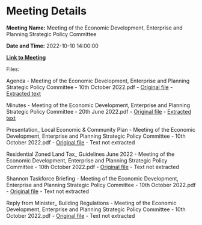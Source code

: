 # Meeting Details

**Meeting Name:** Meeting of the Economic Development, Enterprise and Planning Strategic Policy Committee

**Date and Time:** 2022-10-10 14:00:00

**[Link to Meeting](https://www.limerick.ie/council/whats-on/meeting-economic-development-enterprise-and-planning-strategic-policy-committee-5)**

Files: 

Agenda - Meeting of the Economic Development, Enterprise and Planning Strategic Policy Committee - 10th October 2022.pdf - [Original file](https://www.limerick.ie/sites/default/files/media/documents/2022-10/Agenda%20SPC%20Mtg%20%20-%2010th%20Oct%202022.pdf) - [Extracted text](./Agenda%20-%20Meeting%20of%20the%20Economic%20Development%2C%20Enterprise%20and%20Planning%20Strategic%20Policy%20Committee%20-%2010th%20October%202022.md)

Minutes - Meeting of the Economic Development, Enterprise and Planning Strategic Policy Committee - 20th June 2022.pdf - [Original file](https://www.limerick.ie/sites/default/files/media/documents/2022-10/Item%201%20Mins%20SPC%20Mtg%2020th%20June%2022.pdf) - [Extracted text](./Minutes%20-%20Meeting%20of%20the%20Economic%20Development%2C%20Enterprise%20and%20Planning%20Strategic%20Policy%20Committee%20-%2020th%20June%202022.md)

Presentation_ Local Economic & Community Plan - Meeting of the Economic Development, Enterprise and Planning Strategic Policy Committee - 10th October 2022.pdf - [Original file](https://www.limerick.ie/sites/default/files/media/documents/2022-10/Item%202%20Presentation%20on%20Local%20Economic%20%26%20Community%20Plan%20.pdf) - Text not extracted

Residential Zoned Land Tax_ Guidelines June 2022 - Meeting of the Economic Development, Enterprise and Planning Strategic Policy Committee - 10th October 2022.pdf - [Original file](https://www.limerick.ie/sites/default/files/media/documents/2022-10/Item%204%20Residential%20Zoned%20Land%20Tax%20-%20Guidelines%20June%202022.pdf) - Text not extracted

Shannon Taskforce Briefing - Meeting of the Economic Development, Enterprise and Planning Strategic Policy Committee - 10th October 2022.pdf - [Original file](https://www.limerick.ie/sites/default/files/media/documents/2022-10/Item%205%20Shannon%20Taskforce%20briefing.pdf) - Text not extracted

Reply from Minister_ Building Regulations - Meeting of the Economic Development, Enterprise and Planning Strategic Policy Committee - 10th October 2022.pdf - [Original file](https://www.limerick.ie/sites/default/files/media/documents/2022-10/Item%207%20Reply%20from%20Minister%20re%20Building%20Regs.pdf) - Text not extracted

